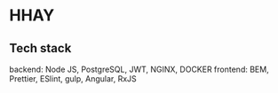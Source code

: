 # HHAY

## Tech stack
backend: Node JS, PostgreSQL, JWT, NGINX, DOCKER
frontend: BEM, Prettier, ESlint, gulp, Angular, RxJS

